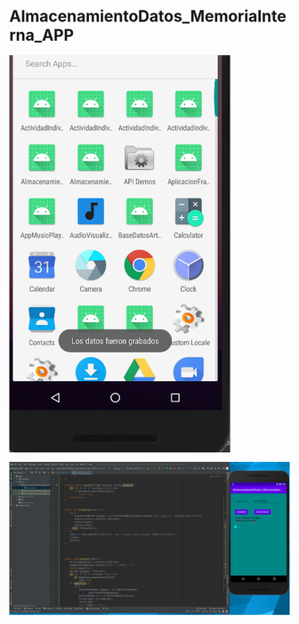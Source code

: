 # AlmacenamientoDatos_MemoriaInterna_APP

![Alt Text](DatosGuardados.png)

![Alt Text](DatosMostrados.png)
